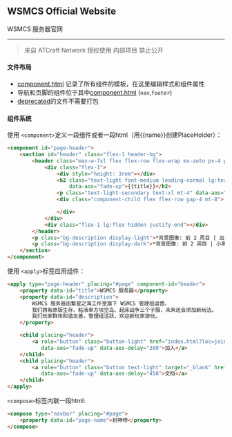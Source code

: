 ## WSMCS Official Website

WSMCS 服务器官网

------

> 来自 ATCraft Network 授权使用  内部项目 禁止公开


#### 文件布局
- [component.html](component.html) 记录了所有组件的模板，在这里编辑样式和组件属性
- 导航和页脚的组件位于其中[component.html](component.html) (`nav`,`footer`)
- [deprecated](/deprecated)的文件不需要打包

#### 组件系统
使用 `<component>`定义一段组件或者一段html（用{{name}}创建PlaceHolder）：
```html
<component id="page-header">
    <section id="header" class="flex-1 header-bg">
        <header class="max-w-7xl flex flex-row flex-wrap mx-auto px-4 pt-32 pb-26 lg:pt-48 lg:pb-46 gap-16">
            <div class="flex-1">
                <div style="height: 3rem"></div>
                <h2 class="text-light font-medium leading-normal lg:text-5xl lg:leading-normal text-4xl"
                    data-aos="fade-up">{{title}}</h2>
                <p class="text-light-secondary text-xl mt-4" data-aos="fade-up" data-aos-delay="150">{{description}}</p>
                <div class="component-child flex flex-row gap-4 mt-8">

                </div>
            </div>
            <div class="flex-1 lg:flex hidden justify-end"></div>
        </header>
        <p class="bg-description display-light">*背景图像: 前 2 周目 | 出生点</p>
        <p class="bg-description display-dark">*背景图像: 前 2 周目 | 小黑塔</p>
    </section>
</component>
```

使用 `<apply>`标签应用组件：
```html
<apply type="page-header" placing="#page" component-id="header">
    <property data-id="title">WSMCS 服务器</property>
    <property data-id="description">
        WSMCS 服务器由繁星之海工作室旗下 WSMCS 管理组运营。
        我们拥有原版生存、粘液单方块空岛、起床战争三个子服，未来还会添加新玩法。
        我们玩家群体和谐友善，管理组活跃，欢迎新玩家游玩。
    </property>

    <child placing="header">
        <a role="button" class="button-light" href="index.html?loc=join"
           data-aos="fade-up" data-aos-delay="300">加入</a>
    </child>
    <child placing="header">
        <a role="button" class="button text-light" target="_blank" href="https://wiki.tbstmc.xyz"
           data-aos="fade-up" data-aos-delay="450">文档</a>
    </child>
</apply>
```

`<compose>`标签内联一段html:
```html
<compose type="navbar" placing="#page">
    <property data-id="page-name">封神榜</property>
</compose>
```